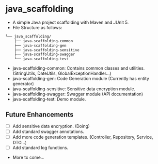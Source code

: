 # java_scaffolding
* A simple Java project scaffolding with Maven and JUnit 5.
* File Structure as follows:
```markdown
└── java_scaffolding/
    ├── java-scaffolding-common
    ├── java-scaffolding-gen
    ├── java-scaffolding-sensitive
    ├── java-scaffolding-swagger
    └── java-scaffolding-test
```
* java-scaffolding-common: Contains common classes and utilities. (StringUtils, DateUtils, GlobalExceptionHandler...)
* java-scaffolding-gen: Code Generation module (Currently has entity generator)
* java-scaffolding-sensitive: Sensitive data encryption module. 
* java-scaffolding-swagger: Swagger module (API documentation)
* java-scaffolding-test: Demo module.

## Future Enhancements
- [ ] Add sensitive data encryption. (Doing)
- [ ] Add standard swagger annotations.
- [ ] Add more code generation templates. (Controller, Repository, Service, DTO...)
- [ ] Add standard log functions.
* More to come...